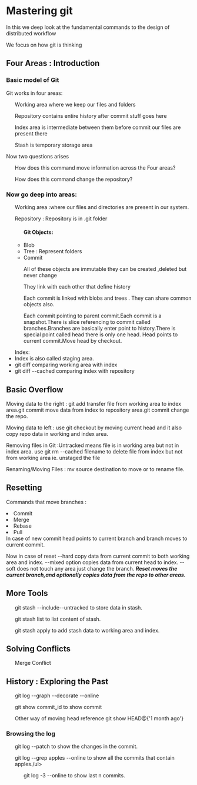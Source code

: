 <p><h1>Mastering git</h1></p>
<p>In this we deep look at the fundamental commands to the design of distributed workflow</p>
<p>We focus on how git is thinking</p>
<p><h2>Four Areas : Introduction</h2></P>
<p><h3>Basic model of Git </h3></p>
<p> Git works in four areas:</p>
<ul>Working area where we keep our files and folders</ul>
<ul>Repository contains entire history after commit stuff goes here</ul>
<ul>Index area is intermediate between them before commit our files are present there</ul>
<ul>Stash is temporary storage area</ul>

<p> Now two questions arises</p>
<ul>How does this command move information across the Four areas?</ul>
<ul>How does this command change the repository?</ul>

<p><h3> Now go deep into areas:</h3></p>
<ul>Working area :where our files and directories are present in our system. </ul>
<ul>Repository : Repository is in .git folder
<ul><h4>Git Objects: </h4>
<li>Blob</li>
<li>Tree : Represent folders</li>
<li>Commit</li>
<p> All of these objects are immutable they can be created ,deleted but never change</p>
<p>They link with each other that define history</p>
<p> Each commit is linked with blobs and trees . They can share common objects also.</p>
<p>Each commit pointing to parent commit.Each commit is a snapshot.There is slice referencing to commit called branches.Branches are basically enter point to history.There is special point called head there is only one head.
 Head points to current commit.Move head by checkout.</p>
 </ul>
</ul>
<ul>Index: 
  <li>Index is also called staging area.</li>
  <li>git diff comparing working area with index</li>
  <li>git diff --cached  comparing index with repository</li>
</ul>
<p><h2>Basic Overflow</h2></p>
<p>Moving data to the right : git add transfer file from working area to index area.git commit 
move data from index to repository area.git commit change the repo.</p>

<p>Moving data to left : use git checkout by moving current head and it also copy repo data in working and 
 index area.</p>
<p>Removing files in Git :Untracked means file is in working area but not in index area. 
use git rm --cached filename  to delete file from index but not from working area ie. unstaged
the file</p>
<p> Renaming/Moving  Files : mv source destination to move or to rename file. </p>

<p><h2>Resetting</h2></p>
<p>Commands that move branches : 
 <li>Commit</li>
 <li>Merge</li>
 <li>Rebase</li>
 <li>Pull</li>
 In case of new commit head points to current branch and branch moves to current commit.
</p>

<p>Now in case of reset --hard copy data from current commit to both working area and index.
 --mixed option copies data from current head to index.
 --soft does not touch any area just change the branch.
 <b> <i>Reset moves the current branch,and optionally copies data from  the repo to other 
  areas.
  </i>
 </b>
</p>
<p><h2>More Tools</h2></p>
<ul>git stash --include--untracked  to store data in stash.</ul>
<ul>git stash list to list content of stash.</ul>
<ul>git stash apply to add stash data to working area and index.</ul>

<p><h2> Solving Conflicts</h2></p>
<ul>Merge Conflict</ul>

<p><h2>History : Exploring the Past</h2>
<ul>git log --graph --decorate --online</ul>
<ul>git show commit_id to show commit</ul>
<ul>Other way of moving head reference git show HEAD@{'1 month ago'}</ul>
</p>
<p> <h3>Browsing the log </h3></p>
<ul> git log --patch to show the changes in the commit.</ul>
<ul> git log --grep apples --online to show all the commits that contain apples./ul>
<ul> git log -3 --online to show last n commits.</ul>
 
 




